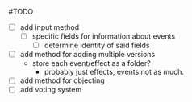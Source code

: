 #TODO
- [ ] add input method
  - [ ] specific fields for information about events
    - [ ] determine identity of said fields
- [ ] add method for adding multiple versions
  - store each event/effect as a folder?
    - probably just effects, events not as much.
- [ ] add method for objecting
- [ ] add voting system
